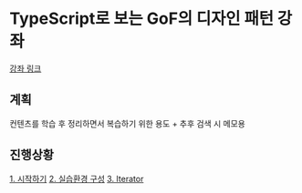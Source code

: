 # TypeScript로 보는 GoF의 디자인 패턴 강좌

[강좌 링크](https://www.youtube.com/playlist?list=PLe6NQuuFBu7H3sFnErshsfgNPE9dOZZrx)

## 계획

컨텐츠를 학습 후 정리하면서 복습하기 위한 용도 + 추후 검색 시 메모용

## 진행상황

[1. 시작하기](./lectures/lecture1)
[2. 실습환경 구성](./lectures/lecture2)
[3. Iterator](./lectures/lecture3)